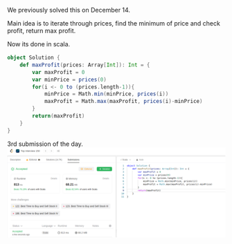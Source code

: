 We previously solved this on December 14.

Main idea is to iterate through prices, find the minimum of price and check profit, return max profit.

Now its done in scala.

```scala
object Solution {
    def maxProfit(prices: Array[Int]): Int = {
        var maxProfit = 0
        var minPrice = prices(0)
        for(i <- 0 to (prices.length-1)){
            minPrice = Math.min(minPrice, prices(i))
            maxProfit = Math.max(maxProfit, prices(i)-minPrice)
        }
        return(maxProfit)
    }
}
```

3rd submission of the day.
![submission](submission.png)
